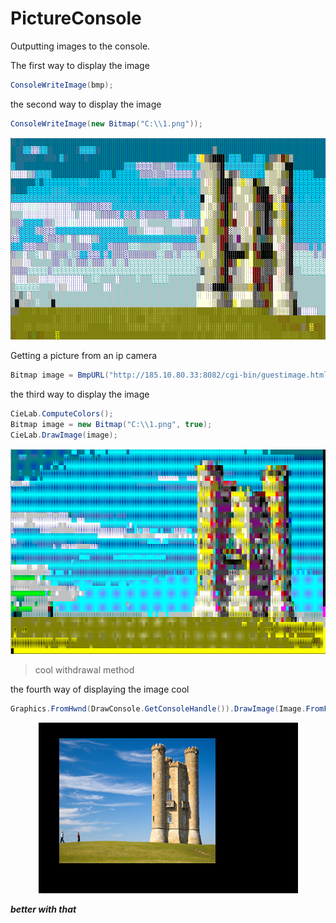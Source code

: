 # PictureConsole
Outputting images to the console.

The first way to display the image
```c#
ConsoleWriteImage(bmp);
```

the second way to display the image
```c#
ConsoleWriteImage(new Bitmap("C:\\1.png"));
```
<p align="center">
  <img src="https://github.com/Mika-dot/PictureConsole/blob/main/img/ConsoleWriteImage.PNG?raw=true" alt="ConsoleWriteImage"/>
</p>

Getting a picture from an ip camera
```c#
Bitmap image = BmpURL("http://185.10.80.33:8082/cgi-bin/guestimage.html");
```

the third way to display the image
```c#
CieLab.ComputeColors();
Bitmap image = new Bitmap("C:\\1.png", true);
CieLab.DrawImage(image);
```
<p align="center">
  <img src="https://github.com/Mika-dot/PictureConsole/blob/main/img/ComputeColors.PNG?raw=true" alt="ComputeColors"/>
</p>

>cool withdrawal method

the fourth way of displaying the image cool

```c#
Graphics.FromHwnd(DrawConsole.GetConsoleHandle()).DrawImage(Image.FromFile("C:\\1.png"), 50, 50, 250, 250);
```

<p align="center">
  <img src="https://github.com/Mika-dot/PictureConsole/blob/main/img/GetConsoleHandle.PNG?raw=true" alt="GetConsoleHandle"/>
</p>

***better with that***
